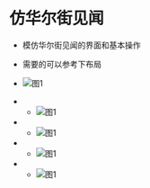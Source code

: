 # 仿华尔街见闻
-  模仿华尔街见闻的界面和基本操作
-   需要的可以参考下布局

- ![图1](https://github.com/threelu/Siqiyan/blob/master/pimg/img1.png)
- - ![图1](https://github.com/threelu/Siqiyan/blob/master/pimg/img2.png)
- - ![图1](https://github.com/threelu/Siqiyan/blob/master/pimg/img3.png)
- - ![图1](https://github.com/threelu/Siqiyan/blob/master/pimg/img4.png)
-  - ![图1](https://github.com/threelu/Siqiyan/blob/master/pimg/img5.png)
